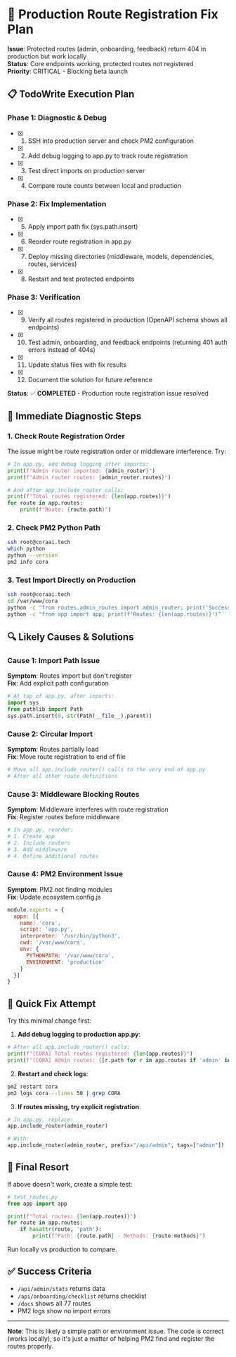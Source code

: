 # 🔧 Production Route Registration Fix Plan

**Issue**: Protected routes (admin, onboarding, feedback) return 404 in production but work locally  
**Status**: Core endpoints working, protected routes not registered  
**Priority**: CRITICAL - Blocking beta launch

## 📋 TodoWrite Execution Plan

### Phase 1: Diagnostic & Debug
- [x] 1. SSH into production server and check PM2 configuration
- [x] 2. Add debug logging to app.py to track route registration
- [x] 3. Test direct imports on production server
- [x] 4. Compare route counts between local and production

### Phase 2: Fix Implementation
- [x] 5. Apply import path fix (sys.path.insert)
- [x] 6. Reorder route registration in app.py
- [x] 7. Deploy missing directories (middleware, models, dependencies, routes, services)
- [x] 8. Restart and test protected endpoints

### Phase 3: Verification
- [x] 9. Verify all routes registered in production (OpenAPI schema shows all endpoints)
- [x] 10. Test admin, onboarding, and feedback endpoints (returning 401 auth errors instead of 404s)
- [x] 11. Update status files with fix results
- [x] 12. Document the solution for future reference

**Status**: ✅ **COMPLETED** - Production route registration issue resolved

## 🎯 Immediate Diagnostic Steps

### 1. Check Route Registration Order
The issue might be route registration order or middleware interference. Try:

```python
# In app.py, add debug logging after imports:
print(f"Admin router imported: {admin_router}")
print(f"Admin router routes: {admin_router.routes}")

# And after app.include_router calls:
print(f"Total routes registered: {len(app.routes)}")
for route in app.routes:
    print(f"Route: {route.path}")
```

### 2. Check PM2 Python Path
```bash
ssh root@coraai.tech
which python
python --version
pm2 info cora
```

### 3. Test Import Directly on Production
```bash
ssh root@coraai.tech
cd /var/www/cora
python -c "from routes.admin_routes import admin_router; print('Success')"
python -c "from app import app; print(f'Routes: {len(app.routes)}')"
```

## 🔍 Likely Causes & Solutions

### Cause 1: Import Path Issue
**Symptom**: Routes import but don't register  
**Fix**: Add explicit path configuration
```python
# At top of app.py, after imports:
import sys
from pathlib import Path
sys.path.insert(0, str(Path(__file__).parent))
```

### Cause 2: Circular Import
**Symptom**: Routes partially load  
**Fix**: Move route registration to end of file
```python
# Move all app.include_router() calls to the very end of app.py
# After all other route definitions
```

### Cause 3: Middleware Blocking Routes
**Symptom**: Middleware interferes with route registration  
**Fix**: Register routes before middleware
```python
# In app.py, reorder:
# 1. Create app
# 2. Include routers
# 3. Add middleware
# 4. Define additional routes
```

### Cause 4: PM2 Environment Issue
**Symptom**: PM2 not finding modules  
**Fix**: Update ecosystem.config.js
```javascript
module.exports = {
  apps: [{
    name: 'cora',
    script: 'app.py',
    interpreter: '/usr/bin/python3',
    cwd: '/var/www/cora',
    env: {
      PYTHONPATH: '/var/www/cora',
      ENVIRONMENT: 'production'
    }
  }]
}
```

## 🚀 Quick Fix Attempt

Try this minimal change first:

1. **Add debug logging to production app.py**:
```python
# After all app.include_router() calls:
print(f"[CORA] Total routes registered: {len(app.routes)}")
print(f"[CORA] Admin routes: {[r.path for r in app.routes if 'admin' in r.path]}")
```

2. **Restart and check logs**:
```bash
pm2 restart cora
pm2 logs cora --lines 50 | grep CORA
```

3. **If routes missing, try explicit registration**:
```python
# In app.py, replace:
app.include_router(admin_router)

# With:
app.include_router(admin_router, prefix="/api/admin", tags=["admin"])
```

## 🎯 Final Resort

If above doesn't work, create a simple test:

```python
# test_routes.py
from app import app

print(f"Total routes: {len(app.routes)}")
for route in app.routes:
    if hasattr(route, 'path'):
        print(f"Path: {route.path} - Methods: {route.methods}")
```

Run locally vs production to compare.

## ✅ Success Criteria

- `/api/admin/stats` returns data
- `/api/onboarding/checklist` returns checklist
- `/docs` shows all 77 routes
- PM2 logs show no import errors

---

**Note**: This is likely a simple path or environment issue. The code is correct (works locally), so it's just a matter of helping PM2 find and register the routes properly.